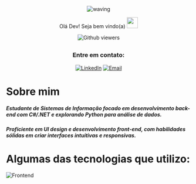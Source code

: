 <div align="center">
  

  

![waving](https://capsule-render.vercel.app/api?type=waving&height=200&text=Felipe%20Gabriel&fontAlign=50&fontAlignY=40&color=0:09e,fff:3cb371F&animation=twinkling&fontColor=3B74BE)

Olá Dev! Seja bem vindo(a) <img src="https://c.tenor.com/Wx9IEmZZXSoAAAAi/hi.gif" width=30>

  ![Github viewers](https://komarev.com/ghpvc/?username=FelipeGabriel7&color=3B74BE&style=for-the-badge)

##

### Entre em contato:


<div>
  
  [![LinkedIn](https://img.shields.io/badge/LinkedIn-000?style=for-the-badge&logo=linkedin&logoColor=0E76A8)](https://www.linkedin.com/in/felipe-gabriel-dev/)
  [![Email](https://img.shields.io/badge/Email-000?style=for-the-badge&logo=gmail&logoColor=0E76A8)](mailto:felipegabfd@gmail.com)
  
</div>

</div>

# Sobre mim

<h5>Estudante de Sistemas de Informação focado em desenvolvimento back-end com C#/.NET e explorando Python para análise de dados. <h5/>
<h5> Proficiente em UI design e desenvolvimento front-end, com habilidades sólidas em criar interfaces intuitivas e responsivas.</h5>

# Algumas das tecnologias que utilizo:

![Frontend](https://skillicons.dev/icons?i=js,typescript,cs,python,react,nodejs,wordpress,html,css,bootstrap,mysql,sqlite,postman,figma,xd)

<br>



  
